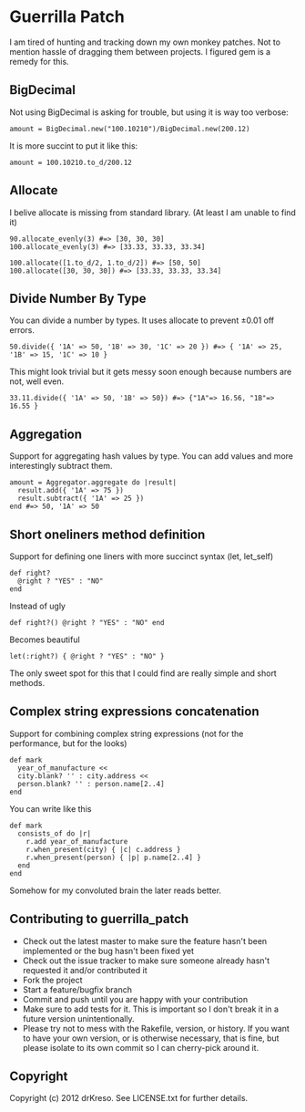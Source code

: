 Guerrilla Patch
================

I am tired of hunting and tracking down my own monkey patches. Not to mention hassle of dragging them between projects. I figured gem is a remedy for this.

BigDecimal
-----------
Not using BigDecimal is asking for trouble, but using it is way too verbose:

```
amount = BigDecimal.new("100.10210")/BigDecimal.new(200.12)
```

It is more succint to put it like this:

```
amount = 100.10210.to_d/200.12
```

Allocate
---------
I belive allocate is missing from standard library. (At least I am unable to find it)

```
90.allocate_evenly(3) #=> [30, 30, 30]
100.allocate_evenly(3) #=> [33.33, 33.33, 33.34]

100.allocate([1.to_d/2, 1.to_d/2]) #=> [50, 50]
100.allocate([30, 30, 30]) #=> [33.33, 33.33, 33.34]
```

Divide Number By Type
---------------
You can divide a number by types. It uses allocate to prevent ±0.01 off errors.

```
50.divide({ '1A' => 50, '1B' => 30, '1C' => 20 }) #=> { '1A' => 25, '1B' => 15, '1C' => 10 }
```

This might look trivial but it gets messy soon enough because numbers are not, well even.

```
33.11.divide({ '1A' => 50, '1B' => 50}) #=> {"1A"=> 16.56, "1B"=> 16.55 }
```

Aggregation
------------
Support for aggregating hash values by type. You can add values and more interestingly subtract them.

```
amount = Aggregator.aggregate do |result|
  result.add({ '1A' => 75 })
  result.subtract({ '1A' => 25 })
end #=> 50, '1A' => 50
```

Short oneliners method definition
--------------------------------
Support for defining one liners with more succinct syntax (let, let_self)

```
def right?
  @right ? "YES" : "NO"
end
```

Instead of ugly

```
def right?() @right ? "YES" : "NO" end
```

Becomes beautiful

```
let(:right?) { @right ? "YES" : "NO" }
```

The only sweet spot for this that I could find are really simple and short methods.

Complex string expressions concatenation
-----------------------------------------

Support for combining complex string expressions (not for the performance, but for the looks)

```
def mark
  year_of_manufacture <<
  city.blank? '' : city.address <<
  person.blank? '' : person.name[2..4]
end
```

You can write like this

```
def mark
  consists_of do |r|
    r.add year_of_manufacture
    r.when_present(city) { |c| c.address }
    r.when_present(person) { |p| p.name[2..4] }
  end
end
```

Somehow for my convoluted brain the later reads better.


Contributing to guerrilla_patch
-------------------------------

* Check out the latest master to make sure the feature hasn't been implemented or the bug hasn't been fixed yet
* Check out the issue tracker to make sure someone already hasn't requested it and/or contributed it
* Fork the project
* Start a feature/bugfix branch
* Commit and push until you are happy with your contribution
* Make sure to add tests for it. This is important so I don't break it in a future version unintentionally.
* Please try not to mess with the Rakefile, version, or history. If you want to have your own version, or is otherwise necessary, that is fine, but please isolate to its own commit so I can cherry-pick around it.

Copyright
----------

Copyright (c) 2012 drKreso. See LICENSE.txt for
further details.

